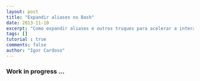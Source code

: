 ```yaml
---
layout: post
title: "Expandir aliases no Bash"
date: 2013-11-10
excerpt: "Como expandir aliases e outros truques para acelerar a interação com o terminal"
tags: []
tutorial : true
comments: false
author: "Igor Cardoso"
---
```


### Work in progress ...
